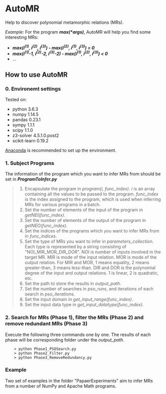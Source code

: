 # AutoMR
Help to discover polynomial metamorphic relations (MRs).

_Example:_ For the program ___max(*args)___, AutoMR will help you find some interesting MRs: 
- ___max(i<sup>(1)</sup>, i<sup>(2)</sup>, i<sup>(3)</sup>) - max(i<sup>(2)</sup>, i<sup>(1)</sup>, i<sup>(3)</sup>) = 0___
 - ___max(i<sup>(1)</sup>-1, i<sup>(2)</sup>-2, i<sup>(3)</sup>-2) - max(i<sup>(1)</sup>, i<sup>(2)</sup>, i<sup>(3)</sup>) < 0___
 - ...

## How to use AutoMR

### 0. Environemt settings
Tested on:
* python 3.6.3
* numpy 1.14.5
* pandas 0.23.1
* sympy 1.1.1
* scipy 1.1.0
* z3-solver 4.5.1.0.post2
* scikit-learn 0.19.2

[Anaconda](https://www.anaconda.com/what-is-anaconda) is recommended to set up the environment.

### 1. Subject Programs

The information of the program which you want to infer MRs from should be set in ___ProgramToInfer.py___
> 1. Encapsulate the program in _program(i, func_index)_. _i_ is an array containing all the values to be passed to the program. _func_index_ is the index assigned to the program, which is used when inferring MRs for various programs in a batch.
> 2. Set the number of elements of the input of the program in _getNEI(func_index)_.
> 3. Set the number of elements of the output of the program in _getNEO(func_index)_.
> 4. Set the indices of the programs which you want to infer MRs from in _func_indices_.
> 5. Set the type of MRs you want to infer in _parameters_collection_. Each type is represented by a string consisting of "NOI_MIR_MOR_DIR_DOR". NOI is number of inputs involved in the target MR. MIR is mode of the input relation. MOR is mode of the output relation. For MIR and MOR, 1 means equality, 2 means greater-than, 3 means less-than. DIR and DOR is the polynomial degree of the input and output relations. 1 is linear, 2 is quadratic, etc.
> 6. Set the path to store the results in _output_path_.
> 7. Set the number of searches in _pso_runs_, and iterations of each search in _pso_iterations_.
> 8. Set the input domain in _get_input_range(func_index)_.
> 9. Set the input data type in _get_input_datatype(func_index)_.

### 2. Search for MRs (Phase 1), filter the MRs (Phase 2) and remove redundant MRs (Phase 3)
Execute the following three commands one by one. The results of each phase will be corresponding folder under the _output_path_.


```
    > python Phase1_PSOSearch.py
    > python Phase2_Filter.py
    > python Phase3_RemoveRedundancy.py
```

### Example
Two set of examples in the folder "PapaerExperiments" aim to infer MRs from a number of NumPy and Apache Math programs.